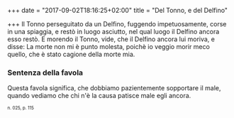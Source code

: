 +++
date = "2017-09-02T18:16:25+02:00"
title = "Del Tonno, e del Delfino"

+++
Il Tonno perseguitato da un Delfino, fuggendo impetuosamente, corse in una
spiaggia, e restò in luogo asciutto, nel qual luogo il Delfino ancora esso
restò. E morendo il Tonno, vide, che il Delfino ancora lui moriva, e disse: La
morte non mi è punto molesta, poichè io veggio morir meco quello, che è stato
cagione della morte mia.

### Sentenza della favola
Questa favola significa, che dobbiamo pazientemente sopportare il male, quando
vediamo che chi n'è la causa patisce male egli ancora.

<sub><sub>n. 025, p. 115<sub><sub>
